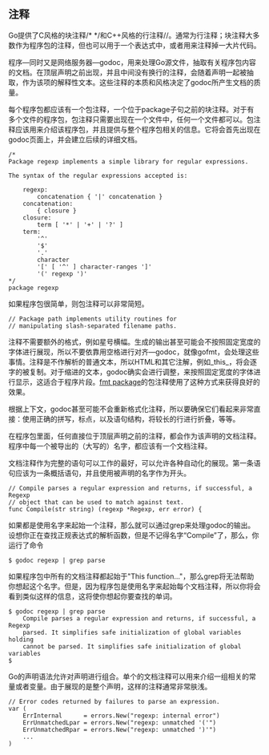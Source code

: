 ## 注释
Go提供了C风格的块注释/\* \*/和C++风格的行注释//。通常为行注释；块注释大多数作为程序包的注释，但也可以用于一个表达式中，或者用来注释掉一大片代码。

程序—同时又是网络服务器—godoc，用来处理Go源文件，抽取有关程序包内容的文档。在顶层声明之前出现，并且中间没有换行的注释，会随着声明一起被抽取，作为该项的解释性文本。这些注释的本质和风格决定了godoc所产生文档的质量。

每个程序包都应该有一个包注释，一个位于package子句之前的块注释。对于有多个文件的程序包，包注释只需要出现在一个文件中，任何一个文件都可以。包注释应该用来介绍该程序包，并且提供与整个程序包相关的信息。它将会首先出现在godoc页面上，并会建立后续的详细文档。

```
/*
Package regexp implements a simple library for regular expressions.

The syntax of the regular expressions accepted is:

    regexp:
        concatenation { '|' concatenation }
    concatenation:
        { closure }
    closure:
        term [ '*' | '+' | '?' ]
    term:
        '^'
        '$'
        '.'
        character
        '[' [ '^' ] character-ranges ']'
        '(' regexp ')'
*/
package regexp
```

如果程序包很简单，则包注释可以非常简短。

```
// Package path implements utility routines for
// manipulating slash-separated filename paths.
```
注释不需要额外的格式，例如星号横幅。生成的输出甚至可能会不按照固定宽度的字体进行展现，所以不要依靠用空格进行对齐—godoc，就像gofmt，会处理这些事情。注释是不作解析的普通文本，所以HTML和其它注解，例如_this_，将会逐字的被复制。对于缩进的文本，godoc确实会进行调整，来按照固定宽度的字体进行显示，这适合于程序片段。[fmt package](http://golang.org/pkg/fmt/)的包注释使用了这种方式来获得良好的效果。

根据上下文，godoc甚至可能不会重新格式化注释，所以要确保它们看起来非常直接：使用正确的拼写，标点，以及语句结构，将较长的行进行折叠，等等。

在程序包里面，任何直接位于顶层声明之前的注释，都会作为该声明的文档注释。程序中每一个被导出的（大写的）名字，都应该有一个文档注释。

文档注释作为完整的语句可以工作的最好，可以允许各种自动化的展现。第一条语句应该为一条概括语句，并且使用被声明的名字作为开头。

```
// Compile parses a regular expression and returns, if successful, a Regexp
// object that can be used to match against text.
func Compile(str string) (regexp *Regexp, err error) {
```
如果都是使用名字来起始一个注释，那么就可以通过grep来处理godoc的输出。设想你正在查找正规表达式的解析函数，但是不记得名字“Compile”了，那么，你运行了命令

```
$ godoc regexp | grep parse
```

如果程序包中所有的文档注释都起始于"This function..."，那么grep将无法帮助你想起这个名字。但是，因为程序包是使用名字来起始每个文档注释，所以你将会看到类似这样的信息，这将使你想起你要查找的单词。

```
$ godoc regexp | grep parse
    Compile parses a regular expression and returns, if successful, a Regexp
    parsed. It simplifies safe initialization of global variables holding
    cannot be parsed. It simplifies safe initialization of global variables
$
```

Go的声明语法允许对声明进行组合。单个的文档注释可以用来介绍一组相关的常量或者变量。由于展现的是整个声明，这样的注释通常非常肤浅。

```
// Error codes returned by failures to parse an expression.
var (
    ErrInternal      = errors.New("regexp: internal error")
    ErrUnmatchedLpar = errors.New("regexp: unmatched '('")
    ErrUnmatchedRpar = errors.New("regexp: unmatched ')'")
    ...
)
```
